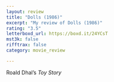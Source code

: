 ```yaml
---
layout: review
title: "Dolls (1986)"
excerpt: "My review of Dolls (1986)"
rating: "3.5"
letterboxd_url: https://boxd.it/24YCsT
mst3k: false
rifftrax: false
category: movie_review

---
```


Roald Dhal’s <i>Toy Story</i>